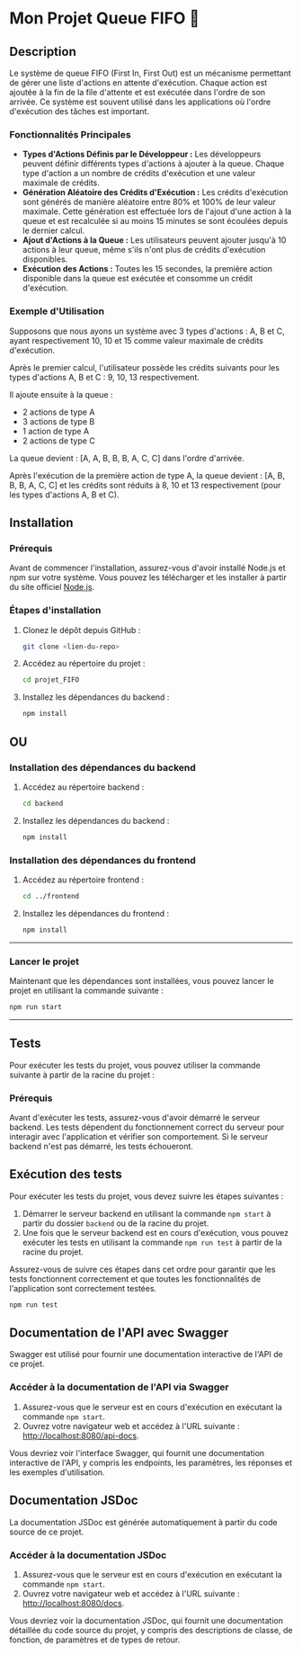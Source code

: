 # Mon Projet Queue FIFO 🏐

## Description
Le système de queue FIFO (First In, First Out) est un mécanisme permettant de gérer une liste d'actions en attente d'exécution. Chaque action est ajoutée à la fin de la file d'attente et est exécutée dans l'ordre de son arrivée. Ce système est souvent utilisé dans les applications où l'ordre d'exécution des tâches est important.

### Fonctionnalités Principales
- **Types d'Actions Définis par le Développeur :** Les développeurs peuvent définir différents types d'actions à ajouter à la queue. Chaque type d'action a un nombre de crédits d'exécution et une valeur maximale de crédits.
- **Génération Aléatoire des Crédits d'Exécution :** Les crédits d'exécution sont générés de manière aléatoire entre 80% et 100% de leur valeur maximale. Cette génération est effectuée lors de l'ajout d'une action à la queue et est recalculée si au moins 15 minutes se sont écoulées depuis le dernier calcul.
- **Ajout d'Actions à la Queue :** Les utilisateurs peuvent ajouter  jusqu'à 10 actions  à leur queue, même s'ils n'ont plus de crédits d'exécution disponibles.
- **Exécution des Actions :** Toutes les 15 secondes, la première action disponible dans la queue est exécutée et consomme un crédit d'exécution.

### Exemple d'Utilisation
Supposons que nous ayons un système avec 3 types d'actions : A, B et C, ayant respectivement 10, 10 et 15 comme valeur maximale de crédits d'exécution.

Après le premier calcul, l'utilisateur possède les crédits suivants pour les types d'actions A, B et C : 9, 10, 13 respectivement.

Il ajoute ensuite à la queue :
- 2 actions de type A
- 3 actions de type B
- 1 action de type A
- 2 actions de type C

La queue devient : [A, A, B, B, B, A, C, C] dans l'ordre d'arrivée.

Après l'exécution de la première action de type A, la queue devient : [A, B, B, B, A, C, C] et les crédits sont réduits à 8, 10 et 13 respectivement (pour les types d'actions A, B et C).

## Installation

### Prérequis

Avant de commencer l'installation, assurez-vous d'avoir installé Node.js et npm sur votre système. Vous pouvez les télécharger et les installer à partir du site officiel [Node.js](https://nodejs.org/).

### Étapes d'installation

1. Clonez le dépôt depuis GitHub :

    ```bash
    git clone <lien-du-repo>
    ```

2. Accédez au répertoire du projet :

    ```bash
    cd projet_FIFO
    ```
   
3. Installez les dépendances du backend :

    ```bash
    npm install
    ```
## OU

### Installation des dépendances du backend

1. Accédez au répertoire backend :

    ```bash
    cd backend
    ```

2. Installez les dépendances du backend :

    ```bash
    npm install
    ```

### Installation des dépendances du frontend

1. Accédez au répertoire frontend :

    ```bash
    cd ../frontend
    ```

2. Installez les dépendances du frontend :

    ```bash
    npm install
    ```
___
### Lancer le projet

Maintenant que les dépendances sont installées, vous pouvez lancer le projet en utilisant la commande suivante :

```bash
npm run start
```
___

## Tests

Pour exécuter les tests du projet, vous pouvez utiliser la commande suivante à partir de la racine du projet :

### Prérequis

Avant d'exécuter les tests, assurez-vous d'avoir démarré le serveur backend. Les tests dépendent du fonctionnement correct du serveur pour interagir avec l'application et vérifier son comportement. Si le serveur backend n'est pas démarré, les tests échoueront.

## Exécution des tests

Pour exécuter les tests du projet, vous devez suivre les étapes suivantes :

1. Démarrer le serveur backend en utilisant la commande `npm start` à partir du dossier `backend` ou de la racine du projet.
2. Une fois que le serveur backend est en cours d'exécution, vous pouvez exécuter les tests en utilisant la commande `npm run test` à partir de la racine du projet.

Assurez-vous de suivre ces étapes dans cet ordre pour garantir que les tests fonctionnent correctement et que toutes les fonctionnalités de l'application sont correctement testées.

```bash
npm run test
```
## Documentation de l'API avec Swagger

Swagger est utilisé pour fournir une documentation interactive de l'API de ce projet.

### Accéder à la documentation de l'API via Swagger

1. Assurez-vous que le serveur est en cours d'exécution en exécutant la commande `npm start`.
2. Ouvrez votre navigateur web et accédez à l'URL suivante : [http://localhost:8080/api-docs](http://localhost:8080/api-docs).

Vous devriez voir l'interface Swagger, qui fournit une documentation interactive de l'API, y compris les endpoints, les paramètres, les réponses et les exemples d'utilisation.

## Documentation JSDoc

La documentation JSDoc est générée automatiquement à partir du code source de ce projet.

### Accéder à la documentation JSDoc

1. Assurez-vous que le serveur est en cours d'exécution en exécutant la commande `npm start`.
2. Ouvrez votre navigateur web et accédez à l'URL suivante : [http://localhost:8080/docs](http://localhost:8080/docs).

Vous devriez voir la documentation JSDoc, qui fournit une documentation détaillée du code source du projet, y compris des descriptions de classe, de fonction, de paramètres et de types de retour.
